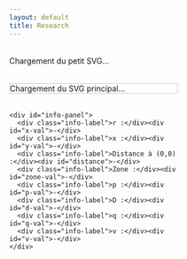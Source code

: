 ```yaml
---
layout: default
title: Research
---
```


<style>
  .container {
    display: flex;
    gap: 2rem;
    margin-top: 2rem;
    align-items: flex-start;
  }

  #left-panel {
    width: 60%;
  }

  #small-svg-wrapper,
  #svg-wrapper {
    margin-bottom: 2rem;
  }

  #svg-wrapper {
    border: 1px solid #ccc;
    width: 100%;
    max-width: 100%;
  }

  svg {
    display: block;
    width: 100%;
    height: auto;
  }

  #info-panel {
    background: #f9f9f9;
    padding: 1rem;
    border: 1px solid #ddd;
    display: grid;
    grid-template-columns: repeat(2, minmax(150px, 1fr));
    gap: 0.5rem 1rem;
    margin-top: 1rem;
  }

  .info-label {
    font-weight: bold;
  }

  #right-panel {
    flex: 1;
    display: flex;
    flex-direction: column;
    gap: 0.5rem;
  }

  .chart-block canvas {
    width: 400px;
    height: 200px;
  }

  .dot {
    fill: red;
    stroke: black;
    stroke-width: 1px;
  }
</style>

<div class="container">
  <div id="left-panel">
    <div id="small-svg-wrapper">Chargement du petit SVG...</div>
    <div id="svg-wrapper">Chargement du SVG principal...</div>

    <div id="info-panel">
      <div class="info-label">r :</div><div id="x-val">-</div>
      <div class="info-label">x :</div><div id="y-val">-</div>
      <div class="info-label">Distance à (0,0) :</div><div id="distance">-</div>
      <div class="info-label">Zone :</div><div id="zone-val">-</div>
      <div class="info-label">p :</div><div id="p-val">-</div>
      <div class="info-label">D :</div><div id="d-val">-</div>
      <div class="info-label">q :</div><div id="q-val">-</div>
      <div class="info-label">v :</div><div id="v-val">-</div>
    </div>
  </div>

  <div id="right-panel">
    <div class="chart-block"><canvas id="vs-chart"></canvas></div>
    <div class="chart-block"><canvas id="ie-chart"></canvas></div>
    <div class="chart-block"><canvas id="is-chart"></canvas></div>
    <div class="chart-block"><canvas id="ic-chart"></canvas></div>
    <div class="chart-block"><canvas id="sin-chart"></canvas></div>
  </div>
</div>

<script src="https://cdn.jsdelivr.net/npm/chart.js"></script>
<script>
const PI = Math.PI;

// Génère la frontière (ZVS / ZCS)
const frontier = Array.from({ length: 500 }, (_, j) => {
  const theta = (j / 499) * PI;
  const r = (1 / PI) * Math.pow(Math.sin(theta), 2);
  const x = (1 / PI) * (theta - Math.sin(theta) * Math.cos(theta));
  return { theta, x, r };
});

function getFrontierR(xTarget) {
  let left = 0, right = frontier.length - 1;
  while (left < right) {
    const mid = Math.floor((left + right) / 2);
    (frontier[mid].x < xTarget) ? left = mid + 1 : right = mid;
  }
  return frontier[left]?.r || 0;
}

function solveZCS(r, x) {
  for (let j = 0; j < 1000; j++) {
    const theta = (j / 999) * PI;
    const sinTh = Math.sin(theta), cosTh = Math.cos(theta);
    const sinTh4 = Math.pow(Math.sin(theta / 2), 4);
    const xTheta = (1 / PI) * (theta - sinTh * cosTh);
    const denom = PI * r + 4 * sinTh4;
    const rTheta = (4 / PI) * ((1 / (4 / denom)) - sinTh4);
    if (Math.abs(xTheta - x) < 0.005 && Math.abs(rTheta - r) < 0.01) {
      const i = 4 / denom;
      const p = (8 * r) / (denom * denom);
      const D = 0.5 - theta / (2 * PI);
      const v = 1 + 2 * (Math.cos(theta) - 1) / denom;
      return { p, D, q: 0, v, i, theta, phi: 0 };
    }
  }
  return null;
}

function solveZVS(r, x) {
  for (let j = 0; j < 5000; j++) {
    const theta = (j / 4999) * PI;
    const phiMin = (theta - PI) / 2;
    for (let k = 0; k < 1000; k++) {
      const phi = phiMin + (k / 999) * -phiMin;
      const sinTh = Math.sin(theta);
      const sinTerm = Math.sin(theta - 2 * phi);
      const rTh = (1 / PI) * sinTh * sinTerm;
      const xTh = (1 / PI) * (theta - sinTh * Math.cos(theta - 2 * phi));
      if (Math.abs(rTh - r) < 0.001 && Math.abs(xTh - x) < 0.001) {
        const denom = Math.pow(Math.cos(phi) - Math.cos(phi - theta), 2);
        const p = (2 / PI) * sinTh * sinTerm / denom;
        const q = (1 - Math.cos(phi)) / (1 + Math.cos(phi - theta));
        const i = Math.sqrt((2 * p) / r);
        const D = 0.5 - theta / (2 * PI);
        return { p, D, q, v: 0, i, theta, phi };
      }
    }
  }
  return null;
}

function drawDot(svg, xPix, yPix) {
  svg.querySelector('.dot')?.remove();
  const dot = document.createElementNS("http://www.w3.org/2000/svg", "circle");
  dot.setAttribute("cx", xPix);
  dot.setAttribute("cy", yPix);
  dot.setAttribute("r", 5);
  dot.setAttribute("class", "dot");
  svg.appendChild(dot);
}

function updateInfoPanel(r, x, distance, zone, res) {
  const set = (id, val) => document.getElementById(id).textContent = val;
  set('x-val', r.toFixed(4));
  set('y-val', x.toFixed(4));
  set('distance', distance.toFixed(4));
  set('zone-val', zone);
  set('p-val', res ? res.p.toFixed(4) : '-');
  set('d-val', res ? res.D.toFixed(4) : '-');
  set('q-val', res ? res.q.toFixed(4) : '-');
  set('v-val', res ? res.v.toFixed(4) : '-');
}

function plotCharts(res) {
  const N = 1000;
  const period = 2 * PI;
  const theta = res.theta;
  const phi = res.phi || 0;
  const i = res.i;

  const vs = [], ie = [], is = [], ic = [], sin = [];
  const labels = [];

  for (let k = 0; k <= N; k++) {
    const wt = (k / N) * period * 2; // 0 -> 2π
    labels.push(wt); // valeur numérique en radians

    const wtMod = wt % period;
    const sinTerm = Math.sin(wt + phi);

    // v_s(ωt)
    let vsVal = 0;
    if (wtMod > Math.PI - theta && wtMod <= Math.PI) {
      vsVal = -i * (Math.cos(phi - theta) + Math.cos(wtMod + phi));
    } else if (wtMod > Math.PI && wtMod <= 2 * Math.PI - theta) {
      vsVal = 2;
    } else if (wtMod > 2 * Math.PI - theta) {
      vsVal = 2 + i * (Math.cos(phi - theta) - Math.cos(wtMod + phi));
    }
    vs.push(vsVal);

    ie.push((wtMod <= Math.PI - theta || (wtMod > Math.PI && wtMod <= 2 * Math.PI - theta)) ? sinTerm * (wtMod <= Math.PI - theta ? 1 : -1) : 0);
    ic.push((wtMod > Math.PI - theta && wtMod <= Math.PI || wtMod > 2 * Math.PI - theta) ? sinTerm : 0);
    is.push((wtMod <= Math.PI - theta) ? 2 * sinTerm : 0);
    sin.push(sinTerm);
  }

  const chartData = {
    vs: { data: vs, label: 'vs(ωt) / VDC', color: 'blue' },
    ie: { data: ie, label: 'ie(ωt) / I', color: 'red' },
    is: { data: is, label: 'is(ωt) / I', color: 'green' },
    ic: { data: ic, label: 'iC(ωt) / I', color: 'orange' },
    sin: { data: sin, label: 'i(ωt) / I', color: 'purple' },
  };

  const pi = Math.PI;

  const config = (label, data, color, showXAxisTitle = false) => ({
    type: 'line',
    data: {
      labels,
      datasets: [{ label, data, borderColor: color, borderWidth: 2, pointRadius: 0, fill: false }]
    },
    options: {
      responsive: false,
      plugins: { legend: { display: false } },
      scales: {
        x: {
          title: { display: showXAxisTitle, text: 'ωt (rad)' },
          min: 0,
          max: 2 * pi,
          ticks: {
            stepSize: pi / 2,
            maxTicksLimit: 10,
            callback: function(value) {
              if (value === 0) return '0';
              if (Math.abs(value - pi) < 1e-6) return 'π';
              if (Math.abs(value - 2 * pi) < 1e-6) return '2π';
              if (Math.abs(value - 3 * pi) < 1e-6) return '3π';
              if (Math.abs(value - 0.5 * pi) < 1e-6) return '½π';
              if (Math.abs(value - 1.5 * pi) < 1e-6) return '1½π';
              return '';
            }
          }
        },
        y: {
          title: { display: true, text: label },
          suggestedMin: -2,
          suggestedMax: 3
        }
      }
    }
  });

  for (const key in chartData) {
    const ctx = document.getElementById(`${key}-chart`).getContext('2d');
    const showXAxis = (key === 'sin'); // seul le dernier garde le titre axe X
    if (window[`${key}Chart`]) {
      window[`${key}Chart`].data.datasets[0].data = chartData[key].data;
      window[`${key}Chart`].options.scales.x.title.display = showXAxis;
      window[`${key}Chart`].update();
    } else {
      window[`${key}Chart`] = new Chart(ctx, config(chartData[key].label, chartData[key].data, chartData[key].color, showXAxis));
    }
  }
}



// === Chargement des SVG ===
fetch('/assets/img/circuit_EF.svg')
  .then(res => res.text())
  .then(svg => document.getElementById('small-svg-wrapper').innerHTML = svg)
  .catch(() => document.getElementById('small-svg-wrapper').textContent = 'Erreur de chargement du petit SVG.');

fetch('/assets/img/chart_EF.svg')
  .then(res => res.text())
  .then(svgText => {
    const wrapper = document.getElementById('svg-wrapper');
    wrapper.innerHTML = svgText;
    const svg = wrapper.querySelector('svg');
    svg.setAttribute('id', 'mysvg');

    svg.addEventListener('click', evt => {
      const pt = svg.createSVGPoint();
      pt.x = evt.clientX;
      pt.y = evt.clientY;
      const svgPoint = pt.matrixTransform(svg.getScreenCTM().inverse());
      const [xPix, yPix] = [svgPoint.x, svgPoint.y];

      const r = 0.000531 * xPix - 0.1078;
      const x = -0.001022 * yPix + 1.0918;
      const dist = Math.sqrt(r * r + x * x);

      drawDot(svg, xPix, yPix);

      let zone = '-', res = null;
      if (r < 0 || r > 2 / PI || x < 0 || x > 1) {
        zone = 'Hors zone';
      } else {
        const rFrontier = getFrontierR(x);
        if (r < rFrontier) {
          zone = 'ZVS';
          res = solveZVS(r, x);
        } else {
          zone = 'ZCS';
          res = solveZCS(r, x);
        }
      }

      updateInfoPanel(r, x, dist, zone, res);
      if (res) plotCharts(res);
    });
  })
  .catch(err => {
    document.getElementById('svg-wrapper').textContent = 'Erreur de chargement du SVG principal.';
    console.error("Erreur SVG:", err);
  });
</script>
